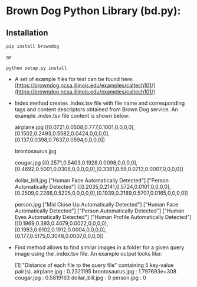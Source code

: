 # Brown Dog Python Library (bd.py):
## Installation

``` 
pip install browndog
```

or 

``` 
python setup.py install
```

*   A set of example files for test can be found here: [https://browndog.ncsa.illinois.edu/examples/caltech101/](https://browndog.ncsa.illinois.edu/examples/caltech101/)

*   Index method creates .index.tsv file with file name and corresponding tags and content descriptors obtained from Brown Dog service. An example .index.tsv file content is shown below:

	airplane.jpg	[[0.0721,0.0508,0.777,0.1001,0,0,0,0],[0.1502,0.2493,0.5582,0.0424,0,0,0,0],[0.137,0.0398,0.7637,0.0594,0,0,0,0]]

	brontosaurus.jpg

	cougar.jpg	[[0.2571,0.5403,0.1928,0.0098,0,0,0,0],[0.4692,0.5001,0.0308,0,0,0,0,0],[0.3381,0.59,0.0713,0.0007,0,0,0,0]]

	dollar_bill.jpg	["Human Face Automatically Detected"]	["Person Automatically Detected"]	[[0.2035,0.2141,0.5724,0.0101,0,0,0,0],[0.2509,0.2266,0.5225,0,0,0,0,0],[0.1939,0.2189,0.5707,0.0165,0,0,0,0]]

	person.jpg	["Mid Close Up Automatically Detected"]	["Human Face Automatically Detected"]	["Person Automatically Detected"]	["Human Eyes Automatically Detected"]	["Human Profile Automatically Detected"]	[[0.1969,0.393,0.4079,0.0022,0,0,0,0],[0.1983,0.6102,0.1912,0.0004,0,0,0,0],[0.177,0.5175,0.3048,0.0007,0,0,0,0]]
   
*   Find method allows to find similar images in a folder for a given query image using the .index.tsv file.  An example output looks like:

	[1] "Distance of each file to the query file"
	<hash> containing 5 key-value pair(s).
  	airplane.jpg : 0.2321195
  	brontosaurus.jpg : 1.797693e+308
  	cougar.jpg : 0.5819163
  	dollar_bill.jpg : 0
  	person.jpg : 0